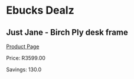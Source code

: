 
# Ebucks Dealz
## Just Jane - Birch Ply desk frame
[Product Page](https://www.ebucks.com/web/shop/productSelected.do?prodId=960165007&catId=1130195724)

Price: R3599.00

Savings: 130.0


	